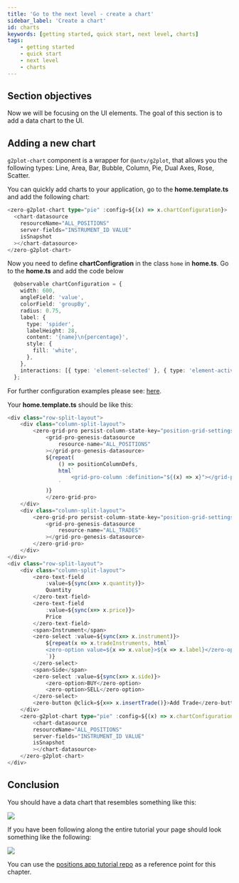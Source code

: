 ```yaml
---
title: 'Go to the next level - create a chart'
sidebar_label: 'Create a chart'
id: charts
keywords: [getting started, quick start, next level, charts]
tags:
    - getting started
    - quick start
    - next level
    - charts
---
```


## Section objectives
Now we will be focusing on the UI elements. The goal of this section is to add a data chart to the UI.

## Adding a new chart

`g2plot-chart` component is a wrapper for `@antv/g2plot`, that allows you the following types: Line, Area, Bar, Bubble, Column, Pie, Dual Axes, Rose, Scatter.

You can quickly add charts to your application, go to the **home.template.ts** and add the following chart:

```typescript title='home.template.ts'
<zero-g2plot-chart type="pie" :config=${(x) => x.chartConfiguration}>
  <chart-datasource
    resourceName="ALL_POSITIONS"
    server-fields="INSTRUMENT_ID VALUE"
    isSnapshot
  ></chart-datasource>
</zero-g2plot-chart>
```

Now you need to define **chartConfigration** in the class `home` in **home.ts**. Go to the **home.ts** and add the code below

```typescript title='home.ts'
  @observable chartConfiguration = {
    width: 600,
    angleField: 'value',
    colorField: 'groupBy',
    radius: 0.75,
    label: {
      type: 'spider',
      labelHeight: 28,
      content: '{name}\n{percentage}',
      style: {
        fill: 'white',
      },
    },
    interactions: [{ type: 'element-selected' }, { type: 'element-active' }],
  };
```

For further configuration examples please see: [here](https://g2plot.antv.antgroup.com/en/examples).

Your **home.template.ts** should be like this:

```typescript {23,24,45-53} title='home.template.ts'
<div class="row-split-layout">
    <div class="column-split-layout">
        <zero-grid-pro persist-column-state-key="position-grid-settings">
            <grid-pro-genesis-datasource
                resource-name="ALL_POSITIONS"
            ></grid-pro-genesis-datasource>
            ${repeat(
                () => positionColumnDefs,
                html`
                    <grid-pro-column :definition="${(x) => x}"></grid-pro-column>
                `
            )}
            </zero-grid-pro>
    </div>
    <div class="column-split-layout">
        <zero-grid-pro persist-column-state-key="position-grid-settings">
            <grid-pro-genesis-datasource
                resource-name="ALL_TRADES"
            ></grid-pro-genesis-datasource>
        </zero-grid-pro>
    </div>
</div>
<div class="row-split-layout">
	<div class="column-split-layout">
		<zero-text-field
			:value=${sync(x=> x.quantity)}>
			Quantity
		</zero-text-field>
		<zero-text-field
			:value=${sync(x=> x.price)}>
			Price
		</zero-text-field>
		<span>Instrument</span>
		<zero-select :value=${sync(x=> x.instrument)}>
			${repeat(x => x.tradeInstruments, html`
			<zero-option value=${x => x.value}>${x => x.label}</zero-option>
			`)}
		</zero-select>
		<span>Side</span>
		<zero-select :value=${sync(x=> x.side)}>
			<zero-option>BUY</zero-option>
			<zero-option>SELL</zero-option>
		</zero-select>
		<zero-button @click=${x=> x.insertTrade()}>Add Trade</zero-button>
	</div>
    <zero-g2plot-chart type="pie" :config=${(x) => x.chartConfiguration}>
        <chart-datasource
        resourceName="ALL_POSITIONS"
        server-fields="INSTRUMENT_ID VALUE"
        isSnapshot
        ></chart-datasource>
    </zero-g2plot-chart>
</div>
```

## Conclusion
You should have a data chart that resembles something like this:

![](/img/charts.png)

If you have been following along the entire tutorial your page should look something like the following:

![](/img/charts-whole-page.png)

You can use the [positions app tutorial repo](https://github.com/genesiscommunitysuccess/positions-app-tutorial/tree/Complete_positions_app/client/web/src/routes/home) as a reference point for this chapter.
